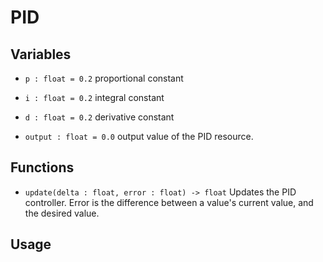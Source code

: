 # PID
## Variables
* `p : float = 0.2` proportional constant
* `i : float = 0.2` integral constant
* `d : float = 0.2` derivative constant

* `output : float = 0.0` output value of the PID resource.

## Functions
* `update(delta : float, error : float) -> float` Updates the PID controller. Error is the difference between a value's current value, and the desired value.

## Usage
